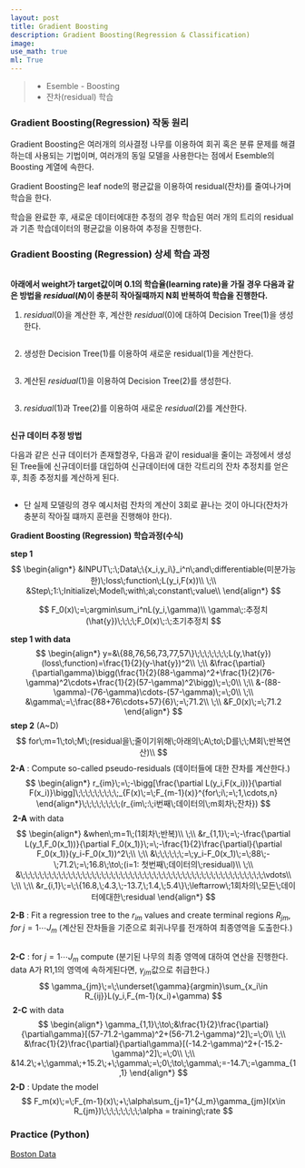 ```yaml
---
layout: post
title: Gradient Boosting
description: Gradient Boosting(Regression & Classification)
image:
use_math: true
ml: True
---
```


> - Esemble - Boosting
> - 잔차(residual) 학습



### Gradient Boosting(Regression) 작동 원리

Gradient Boosting은 여러개의 의사결정 나무를 이용하여 회귀 혹은 분류 문제를 해결하는데 사용되는 기법이며, 여러개의 동일 모델을 사용한다는 점에서 Esemble의 Boosting 계열에 속한다.

Gradient Boosting은  leaf node의 평균값을 이용하여 residual(잔차)를 줄여나가며 학습을 한다.

 학습을 완료한 후, 새로운 데이터에대한 추정의 경우 학습된 여러 개의 트리의 residual과 기존 학습데이터의 평균값을 이용하여 추정을 진행한다.



### Gradient Boosting (Regression) 상세 학습 과정 

<center><img src="{{ "/assets/images/G_Boosting_0.PNG" | absolute_url }}" width = 'auto' height = 'auto' alt="" /></center>



**아래에서 weight가 target값이며 0.1의 학습율(learning rate)을 가질 경우 다음과 같은 방법을 $residual(N)$이 충분히 작아질때까지 N회 반복하여 학습을 진행한다.**

1. $residual(0)$을 계산한 후, 계산한 $residual(0)$에 대하여 Decision Tree(1)을 생성한다.

<center><img src="{{ "/assets/images/G_Boosting_1.PNG" | absolute_url }}" width = 'auto' height = 'auto' alt="" /></center>

2. 생성한 Decision Tree(1)를 이용하여 새로운 residual(1)을 계산한다. 

<center><img src="{{ "/assets/images/G_Boosting_2.PNG" | absolute_url }}" width = 'auto' height = 'auto' alt="" /></center>

3. 계산된 $residual(1)$을 이용하여 Decision Tree(2)를 생성한다.

<center><img src="{{ "/assets/images/G_Boosting_3.PNG" | absolute_url }}" width = 'auto' height = 'auto' alt="" /></center>

3. $residual(1)$과 Tree(2)를 이용하여 새로운 $residual(2)$를 계산한다.

<center><img src="{{ "/assets/images/G_Boosting_4.PNG" | absolute_url }}" width = 'auto' height = 'auto' alt="" /></center>

**신규 데이터 추정 방법**

다음과 같은 신규 데이터가 존재할경우, 다음과 같이 residual을 줄이는 과정에서 생성된 Tree들에 신규데이터를 대입하여 신규데이터에 대한 각트리의 잔차 추정치를 얻은 후, 최종 추정치를 계산하게 된다.

<center><img src="{{ "/assets/images/G_Boosting_5.PNG" | absolute_url }}" width = 'auto' height = 'auto' alt="" /></center>

- 단 실제 모델링의 경우 예시처럼 잔차의 계산이 3회로 끝나는 것이 아니다(잔차가 충분히 작아질 떄까지 훈련을 진행해야 한다). 



**Gradient Boosting (Regression) 학습과정(수식)**

**step 1**
$$
\begin{align*}
&INPUT\;:\;Data\;\{x_i,y_i\}_i^n\;and\;differentiable(미분가능한)\;loss\;function\;L(y_i,F(x))\\
\;\\
&Step\;1:\;Initialize\;Model\;with\;a\;constant\;value\\
\end{align*}
$$

$$
F_0(x)\;=\;argmin\sum_i^nL(y_i,\gamma)\\
\gamma\;:추정치(\hat{y})\;\;\;\;F_0(x)\;:\;초기추정치
$$

**step 1 with data**
$$
\begin{align*}
y=&\{88,76,56,73,77,57\}\;\;\;\;\;\;\;L(y,\hat{y})(loss\;function)=\frac{1}{2}(y-\hat{y})^2\\
\;\\
&\frac{\partial}{\partial\gamma}\bigg(\frac{1}{2}(88-\gamma)^2+\frac{1}{2}(76-\gamma)^2\cdots+\frac{1}{2}(57-\gamma)^2\bigg)\;=\;0\\
\;\\
&-(88-\gamma)-(76-\gamma)\cdots-(57-\gamma)\;=\;0\\
\;\\
&\gamma\;=\;\frac{88+76\cdots+57}{6}\;=\;71.2\\
\;\\
&F_0(x)\;=\;71.2
\end{align*}
$$
**step 2** (A~D)
$$
for\;m=1\;to\;M\;(residual을\;줄이기위해\;아래의\;A\;to\;D를\;\;M회\;반복연산)\\
$$
**2-A** : Compute so-called pseudo-residuals (데이터들에 대한 잔차를 계산한다.)
$$
\begin{align*}
r_{im}\;=\;-\bigg[\frac{\partial L(y_i,F(x_i))}{\partial F(x_i)}\bigg]\;\;\;\;\;\;\;\;\;_{F(x)\;=\;F_{m-1}(x)}^{for\;i\;=\;1,\cdots,n}
\end{align*}\;\;\;\;\;\;\;\;(r_{im\;:\;i번째\;데이터의\;m회차\;잔차})
$$
​	**2-A** with data
$$
\begin{align*}
&when\;m=1\;(1회차\;반복)\\
\;\\
&r_{1,1}\;=\;-\frac{\partial L(y_1,F_0(x_1))}{\partial F_0(x_1)}\;=\;-\frac{1}{2}\frac{\partial}{\partial F_0(x_1)}(y_i-F_0(x_1))^2\;\\
\;\\
&\;\;\;\;\;\;=\;y_i-F_0(x_1)\;=\;88\;-\;71.2\;=\;16.8\;\to\;(i=1: 첫번째\;데이터의\;residual)\\
\;\\
&\;\;\;\;\;\;\;\;\;\;\;\;\;\;\;\;\;\;\;\;\;\;\;\;\;\;\;\;\;\;\;\;\;\;\;\;\;\;\;\;\;\;\;\;\;\;\;\;\;\;\;\vdots\\
\;\\
\;\\
&r_{i,1}\;=\;\{16.8,\;4.3,\;-13.7,\;1.4,\;5.4\}\;\leftarrow\;1회차의\;모든\;데이터에대한\;residual
\end{align*}
$$


**2-B** : Fit a regression tree to the $r_{im}$ values and create terminal regions  $R_{jm},\;for\;j=1 \cdots J_m$ (계산된 잔차들을 기준으로 회귀나무를 전개하여 최종영역을 도출한다.)

<center><img src="{{ "/assets/images/G_Boosting_6.PNG" | absolute_url }}" width = 'auto' height = 'auto' alt="" /></center>

**2-C** : for $j = 1 \cdots J_m$ compute (분기된 나무의 최종 영역에 대하여 연산을 진행한다. data A가 R1,1의 영역에 속하게된다면, $\gamma_{jm}$값으로 취급한다.)
$$
\gamma_{jm}\;=\;\underset{\gamma}{argmin}\sum_{x_i\in R_{ij}}L(y_i,F_{m-1}(x_i)+\gamma)
$$
​	**2-C** with data
$$
\begin{align*}
\gamma_{1,1}\;\to\;&\frac{1}{2}\frac{\partial}{\partial\gamma}[(57-71.2-\gamma)^2+(56-71.2-\gamma)^2]\;=\;0\\
\;\\
&\frac{1}{2}\frac{\partial}{\partial\gamma}[(-14.2-\gamma)^2+(-15.2-\gamma)^2]\;=\;0\\
\;\\
&14.2\;+\;\gamma\;+15.2\;+\;\gamma\;=\;0\;\to\;\gamma\;=-14.7\;=\gamma_{1,1}
\end{align*}
$$
**2-D** : Update the model
$$
F_m(x)\;=\;F_{m-1}(x)\;+\;\alpha\sum_{j=1}^{J_m}\gamma_{jm}I(x\in R_{jm})\;\;\;\;\;\;\;\;\alpha = training\;rate
$$



### Practice (Python)

[Boston Data](https://github.com/Hyunjun-Bruce-Lee/ML_study/blob/master/Esemble/AdaBoost.py)

